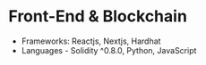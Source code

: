 # Front-End & Blockchain
- Frameworks: Reactjs, Nextjs, Hardhat
- Languages - Solidity ^0.8.0, Python, JavaScript

<!---
ChristianGobin/ChristianGobin is a ✨ special ✨ repository because its `README.md` (this file) appears on your GitHub profile.
You can click the Preview link to take a look at your changes.
--->

